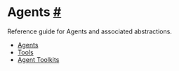 


 Agents
 [#](#agents "Permalink to this headline")
===================================================



 Reference guide for Agents and associated abstractions.
 



* [Agents](modules/agents)
* [Tools](modules/tools)
* [Agent Toolkits](modules/agent_toolkits)





